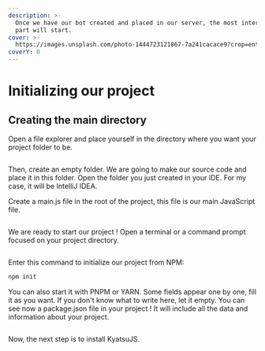 ```yaml
---
description: >-
  Once we have our bot created and placed in our server, the most interesting
  part will start.
cover: >-
  https://images.unsplash.com/photo-1444723121867-7a241cacace9?crop=entropy&cs=srgb&fm=jpg&ixid=M3wxOTcwMjR8MHwxfHNlYXJjaHw2fHxjaXR5fGVufDB8fHx8MTY4NTA4MzgyN3ww&ixlib=rb-4.0.3&q=85
coverY: 0
---
```


# Initializing our project

## Creating the main directory

Open a file explorer and place yourself in the directory where you want your project folder to be.

<div align="left" data-full-width="false">

<figure><img src="https://media.botmarket.ovh/0uqh7n.png" alt=""><figcaption></figcaption></figure>

</div>

Then, create an empty folder. We are going to make our source code and place it in this folder. Open the folder you just created in your IDE. For my case, it will be IntelliJ IDEA.

Create a main.js file in the root of the project, this file is our main JavaScript file.

<figure><img src="https://media.botmarket.ovh/twpyyq.png" alt=""><figcaption></figcaption></figure>

We are ready to start our project ! Open a terminal or a command prompt focused on your project directory.

<div align="left">

<figure><img src="https://media.botmarket.ovh/hmfrwt.png" alt=""><figcaption></figcaption></figure>

</div>

Enter this command to initialize our project from NPM:

```bash
npm init
```

You can also start it with PNPM or YARN. Some fields appear one by one, fill it as you want. If you don't know what to write here, let it empty. You can see now a package.json file in your project ! It will include all the data and information about your project.

<figure><img src="https://media.botmarket.ovh/fkndll.png" alt=""><figcaption></figcaption></figure>

Now, the next step is to install KyatsuJS.
